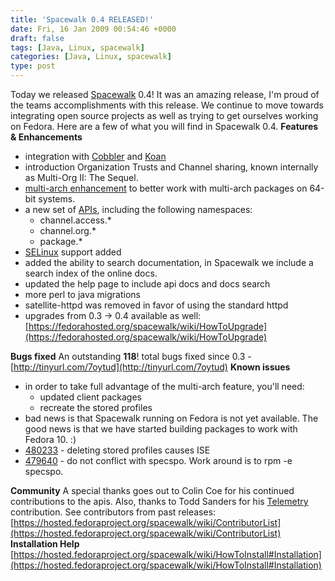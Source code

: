 ```yaml
---
title: 'Spacewalk 0.4 RELEASED!'
date: Fri, 16 Jan 2009 00:54:46 +0000
draft: false
tags: [Java, Linux, spacewalk]
categories: [Java, Linux, spacewalk]
type: post
---
```


Today we released [Spacewalk](https://fedorahosted.org/spacewalk/wiki/WikiStart) 0.4! It was an amazing release, I'm proud of the teams accomplishments with this release. We continue to move towards integrating open source projects as well as trying to get ourselves working on Fedora. Here are a few of what you will find in Spacewalk 0.4. **Features & Enhancements**

*   integration with [Cobbler](https://fedorahosted.org/cobbler/) and [Koan](http://git.fedoraproject.org/git/koan)
*   introduction Organization Trusts and Channel sharing, known internally as Multi-Org II: The Sequel.
*   [multi-arch enhancement](https://fedorahosted.org/spacewalk/wiki/MultiArchEnhancements) to better work with multi-arch packages on 64-bit systems.
*   a new set of [APIs](https://fedorahosted.org/spacewalk/wiki/ApiAdditions), including the following namespaces:
    *   channel.access.\*
    *   channel.org.\*
    *   package.\*
*   [SELinux](https://fedorahosted.org/spacewalk/wiki/Features/SELinux) support added
*   added the ability to search documentation, in Spacewalk we include a search index of the online docs.
*   updated the help page to include api docs and docs search
*   more perl to java migrations
*   satellite-httpd was removed in favor of using the standard httpd
*   upgrades from 0.3 -> 0.4 available as well: [https://fedorahosted.org/spacewalk/wiki/HowToUpgrade](https://fedorahosted.org/spacewalk/wiki/HowToUpgrade)

**Bugs fixed** An outstanding **118**! total bugs fixed since 0.3 - [http://tinyurl.com/7oytud](http://tinyurl.com/7oytud) **Known issues**

*   in order to take full advantage of the multi-arch feature, you'll need:
    *   updated client packages
    *   recreate the stored profiles
*   bad news is that Spacewalk running on Fedora is not yet available. The good news is that we have started building packages to work with Fedora 10. :)
*   [480233](https://bugzilla.redhat.com/show_bug.cgi?id=480233) - deleting stored profiles causes ISE
*   [479640](https://bugzilla.redhat.com/show_bug.cgi?id=479640) - do not conflict with specspo. Work around is to rpm -e specspo.

**Community** A special thanks goes out to Colin Coe for his continued contributions to the apis. Also, thanks to Todd Sanders for his [Telemetry](http://git.fedorahosted.org/git/spacewalk.git/?p=spacewalk.git;a=tree;f=playpen/Telemetry;h=4e91ff77608dda08f262834d0ada9250fb385161;hb=HEAD) contribution. See contributors from past releases: [https://hosted.fedoraproject.org/spacewalk/wiki/ContributorList](https://hosted.fedoraproject.org/spacewalk/wiki/ContributorList) **Installation Help** [https://hosted.fedoraproject.org/spacewalk/wiki/HowToInstall#Installation](https://hosted.fedoraproject.org/spacewalk/wiki/HowToInstall#Installation)